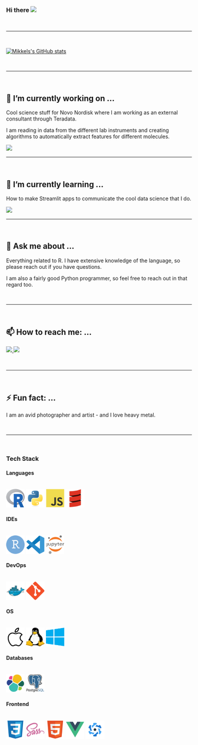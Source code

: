 ### Hi there  <img src="https://raw.githubusercontent.com/MartinHeinz/MartinHeinz/master/wave.gif" width="30px">

<br>
<hr>
<br>

[![Mikkels's GitHub stats](https://github-readme-stats.vercel.app/api?username=mikkelkrogsholm&show_icons=true&theme=radical)](https://github.com/mikkelkrogsholm/github-readme-stats)

<br>
<hr>
<br>

## 🔭 I’m currently working on ...

Cool science stuff for Novo Nordisk where I am working as an external consultant through Teradata. 

I am reading in data from the different lab instruments and creating algorithms to automatically extract features for different molecules.

<img src="https://i.pinimg.com/originals/04/d4/50/04d45030af00b248e9cf11c9e9f0021c.gif" width="300px">


<br>
<hr>
<br>

## 🌱 I’m currently learning ...

How to make Streamlit apps to communicate the cool data science that I do.

<img src="https://aws1.discourse-cdn.com/business7/uploads/streamlit/original/2X/2/247a8220ebe0d7e99dbbd31a2c227dde7767fbe1.gif" width="300px">

<br>
<hr>
<br>

## 💬 Ask me about ...
Everything related to R. I have extensive knowledge of the language, so please reach out if you have questions.

I am also a fairly good Python programmer, so feel free to reach out in that regard too.

<br>
<hr>
<br>

## 📫 How to reach me: ...

<p align="left">
  <a href="https://www.linkedin.com/in/mikkelkrogsholm/" target="_blank">
    <img src="https://img.shields.io/badge/-Mikkel Freltoft Krogsholm-blue?style=for-the-badge&logo=Linkedin&logoColor=white&link=https://www.linkedin.com/in/mikkelkrogsholm/"/>
  </a>
  <a href="mailto:mikkelkrogsholm@gmail.com" target="_blank">
    <img src="https://img.shields.io/badge/-gmail-c14438?style=for-the-badge&logo=Gmail&logoColor=white"/>
  </a>
</p>

<br>
<hr>
<br>

## ⚡ Fun fact: ...

I am an avid photographer and artist - and I love heavy metal.

<br>
<hr>
<br>

### Tech Stack

#### Languages

<p align="left">
  <br>
    <img src="logos/r.svg" alt="R" width="50" height="50" />
    <img src="logos/python.svg" alt="Python" width="50" height="50" />
    <img src="logos/javascript.svg" alt="Javascript" width="50" height="50" />
    <img src="logos/scala.svg" alt="Scala" width="50" height="50" />
  <br>
</p>

#### IDEs
<p align="left">
  <br>
    <img src="logos/rstudio.svg" alt="Rstudio" width="50" height="50" />
    <img src="logos/vscode.svg" alt="VSCode" width="50" height="50" />
    <img src="logos/jupyter.svg" alt="Jupyter" width="50" height="50" />
  <br>
</p>


#### DevOps
<p align="left">
  <br>
    <img src="logos/docker.svg" alt="Docker" width="50" height="50" />
    <img src="logos/git.svg" alt="Git" width="50" height="50" />
  <br>
</p>


#### OS
<p align="left">
  <br>
    <img src="logos/apple.svg" alt="Mac OS" width="50" height="50" />
    <img src="logos/linux.svg" alt="Linux" width="50" height="50" />
    <img src="logos/windows.svg" alt="Windows" width="50" height="50" />
  <br>
</p>

#### Databases
<p align="left">
  <br>
    <img src="logos/elasticsearch.svg" alt="Elastic Search" width="50" height="50" />
    <img src="logos/postgresql.svg" alt="PostgreSQL" width="50" height="50" />
  <br>
</p>

#### Frontend
<p align="left">
  <br>
    <img src="logos/css3.svg" alt="CSS3" width="50" height="50" />
    <img src="logos/sass.svg" alt="Sass" width="50" height="50" />
    <img src="logos/html5.svg" alt="HTML5" width="50" height="50" />
    <img src="logos/vuejs.svg" alt="VueJS" width="50" height="50" />
    <img src="logos/quasar.svg" alt="Quasar" width="50" height="50" />

  <br>
</p>